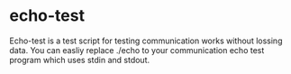 # echo-test
Echo-test is a test script for testing communication works without lossing data.
You can easliy replace ./echo to your communication echo test program which uses stdin and stdout.
